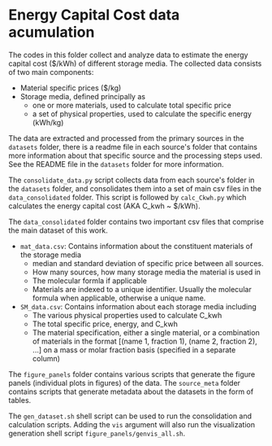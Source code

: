 # Energy Capital Cost data acumulation

The codes in this folder collect and analyze data to estimate the energy capital cost ($/kWh) of different storage media. The collected data consists of two main components:

* Material specific prices ($/kg)
* Storage media, defined principally as
    * one or more materials, used to calculate total specific price
    * a set of physical properties, used to calculate the specific energy (kWh/kg)


The data are extracted and processed from the primary sources in the `datasets` folder, there is a readme file in each source's folder that contains more information about that specific source and the processing steps used. See the README file in the `datasets` folder for more information. 

The `consolidate_data.py` script collects data from each source's folder in the `datasets` folder, and consolidates them into a set of main csv files in the `data_consolidated` folder. This script is followed by `calc_Ckwh.py` which calculates the energy capital cost (AKA C_kwh ~ $/kWh). 

The `data_consolidated` folder contains two important csv files that comprise the main dataset of this work.

 * `mat_data.csv`: Contains information about the constituent materials of the storage media
    * median and standard deviation of specific price between all sources. 
    * How many sources, how many storage media the material is used in
    * The molecular formla if applicable
    * Materials are indexed to a unique identifier. Usually the molecular formula when applicable, otherwise a unique name. 
* `SM_data.csv`: Contains information about each storage media including
    * The various physical properties used to calculate C_kwh
    * The total specific price, energy, and C_kwh
    * The material specification, either a single material, or a combination of materials in the format [(name 1, fraction 1), (name 2, fraction 2), ...] on a mass or molar fraction basis (specified in a separate column)

The `figure_panels` folder contains various scripts that generate the figure panels (individual plots in figures) of the data. 
The `source_meta` folder contains scripts that generate metadata about the datasets in the form of tables. 

The `gen_dataset.sh` shell script can be used to run the consolidation and calculation scripts. Adding the `vis` argument will also run the visualization generation shell script `figure_panels/genvis_all.sh`.

